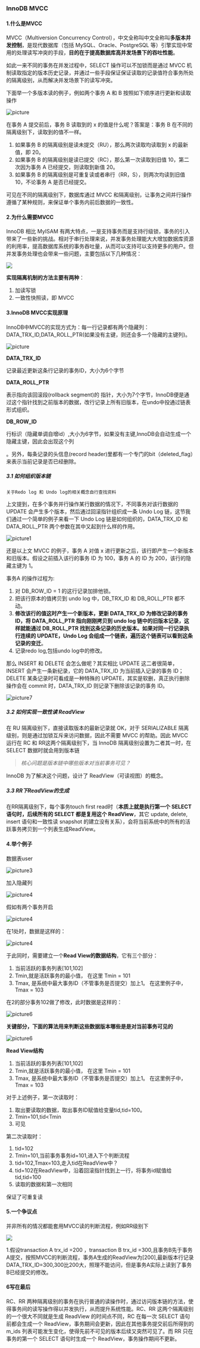 ### InnoDB MVCC

#### 1.什么是MVCC

MVCC（Multiversion Concurrency Control），中文全称叫中文全称叫**多版本并发控制**，是现代数据库（包括 MySQL、Oracle、PostgreSQL 等）引擎实现中常用的处理读写冲突的手段，**目的在于提高数据库高并发场景下的吞吐性能**。

如此一来不同的事务在并发过程中，SELECT 操作可以不加锁而是通过 MVCC 机制读取指定的版本历史记录，并通过一些手段保证保证读取的记录值符合事务所处的隔离级别，从而解决并发场景下的读写冲突。



下面举一个多版本读的例子，例如两个事务 A 和 B 按照如下顺序进行更新和读取操作

![picture](<https://raw.githubusercontent.com/mzl1989325/ImageBed/master/share/picture1.jpeg>)





在事务 A 提交前后，事务 B 读取到的 x 的值是什么呢？答案是：事务 B 在不同的隔离级别下，读取到的值不一样。

1. 如果事务 B 的隔离级别是读未提交（RU），那么两次读取均读取到 x 的最新值，即 20。
2. 如果事务 B 的隔离级别是读已提交（RC），那么第一次读取到旧值 10，第二次因为事务 A 已经提交，则读取到新值 20。
3. 如果事务 B 的隔离级别是可重复读或者串行（RR，S），则两次均读到旧值 10，不论事务 A 是否已经提交。

可见在不同的隔离级别下，数据库通过 MVCC 和隔离级别，让事务之间并行操作遵循了某种规则，来保证单个事务内前后数据的一致性。

#### 2.为什么需要MVCC

InnoDB 相比 MyISAM 有两大特点，一是支持事务而是支持行级锁，事务的引入带来了一些新的挑战。相对于串行处理来说，并发事务处理能大大增加数据库资源的利用率，提高数据库系统的事务吞吐量，从而可以支持可以支持更多的用户。但并发事务处理也会带来一些问题，主要包括以下几种情况：

![](<https://raw.githubusercontent.com/mzl1989325/ImageBed/master/share/picture9.jpg>)      



**实现隔离机制的方法主要有两种**：



1. 加读写锁
2. 一致性快照读，即 MVCC

#### 3.InnoDB MVCC实现原理

InnoDB中MVCC的实现方式为：每一行记录都有两个隐藏列：DATA_TRX_ID,DATA_ROLL_PTR(如果没有主键，则还会多一个隐藏的主键列)。

![picture](<https://raw.githubusercontent.com/mzl1989325/ImageBed/master/share/picture2.jpeg>)

**DATA_TRX_ID**

记录最近更新这条行记录的事务ID，大小为6个字节

**DATA_ROLL_PTR**

表示指向该回滚段(rollback segment)的 指针，大小为7个字节，InnoDB便是通过这个指针找到之前版本的数据，改行记录上所有旧版本，在undo中投通过链表形式组织。

**DB_ROW_ID**

行标识（隐藏单调自增id）,大小为6字节，如果没有主键,InnoDB会自动生成一个隐藏主键，因此会出现这个列

。另外，每条记录的头信息(record header)里都有一个专门的bit（deleted_flag）来表示当前记录是否已经删除。



##### 3.1 如何组织版本链

```
关于Redo log 和 Undo log的相关概念自行查找资料
```

上文提到，在多个事务并行操作某行数据的情况下，不同事务对该行数据的 UPDATE 会产生多个版本，然后通过回滚指针组织成一条 Undo Log 链，这节我们通过一个简单的例子来看一下 Undo Log 链是如何组织的，DATA_TRX_ID 和 DATA_ROLL_PTR 两个参数在其中又起到什么样的作用。



![picture1](<https://raw.githubusercontent.com/mzl1989325/ImageBed/master/share/picture1.jpeg>)

还是以上文 MVCC 的例子，事务 A 对值 x 进行更新之后，该行即产生一个新版本和旧版本。假设之前插入该行的事务 ID 为 100，事务 A 的 ID 为 200，该行的隐藏主键为 1。

事务A 的操作过程为:

1. 对 DB_ROW_ID = 1 的这行记录加排他锁。
2. 把该行原本的值拷贝到 undo log 中，DB_TRX_ID 和 DB_ROLL_PTR 都不动。
3. **修改该行的值这时产生一个新版本，更新 DATA_TRX_ID 为修改记录的事务 ID，将 DATA_ROLL_PTR 指向刚刚拷贝到 undo log 链中的旧版本记录，这样就能通过 DB_ROLL_PTR 找到这条记录的历史版本。如果对同一行记录执行连续的 UPDATE，Undo Log 会组成一个链表，遍历这个链表可以看到这条记录的变迁**。
4. 记录redo log,包括undo log中的修改。

那么 INSERT 和 DELETE 会怎么做呢？其实相比 UPDATE 这二者很简单，INSERT 会产生一条新纪录，它的 DATA_TRX_ID 为当前插入记录的事务 ID；DELETE 某条记录时可看成是一种特殊的 UPDATE，其实是软删，真正执行删除操作会在 commit 时，DATA_TRX_ID 则记录下删除该记录的事务 ID。

![picture7](<https://raw.githubusercontent.com/mzl1989325/ImageBed/master/share/picture7.jpg>)



##### 3.2 如何实现一致性读 ReadView

在 RU 隔离级别下，直接读取版本的最新记录就 OK，对于 SERIALIZABLE 隔离级别，则是通过加锁互斥来访问数据，因此不需要 MVCC 的帮助。因此 MVCC 运行在 RC 和 RR这两个隔离级别下，当 InnoDB 隔离级别设置为二者其一时，在 SELECT 数据时就会用到版本链



> *核心问题是版本链中哪些版本对当前事务可见？*



InnoDB 为了解决这个问题，设计了 ReadView（可读视图）的概念。



##### 3.3 RR下ReadView的生成

在RR隔离级别下，每个事务touch first read时（**本质上就是执行第一个 SELECT语句时，后续所有的 SELECT 都是复用这个 ReadView**，其它 update, delete, insert 语句和一致性读 snapshot 的建立没有关系），会将当前系统中的所有的活跃事务拷贝到一个列表生成ReadView。





#### 4.举个例子



数据表user

![picture3](<https://raw.githubusercontent.com/mzl1989325/ImageBed/master/share/picture3.jpg>)

加入隐藏列

![picture4](<https://raw.githubusercontent.com/mzl1989325/ImageBed/master/share/picture4.jpg>)

假如有两个事务开启

![picture4](<https://raw.githubusercontent.com/mzl1989325/ImageBed/master/share/picture5.jpg>)

在1处时，数据是这样的：

![picture4](<https://raw.githubusercontent.com/mzl1989325/ImageBed/master/share/picture4.jpg>)

于此同时，需要建立一个**Read View的数据结构**，它有三个部分：

1. 当前活跃的事务列表[101,102]
2. Tmin,就是活跃事务的最小值， 在这里 Tmin = 101
3. Tmax, 是系统中最大事务ID（不管事务是否提交）加上1。 在这里例子中，Tmax = 103



在2的部分事务102做了修改，此时数据是这样的：

![picture6](<https://raw.githubusercontent.com/mzl1989325/ImageBed/master/share/picture6.png>)



**关键部分，下面的算法用来判断这些数据版本哪些是是对当前事务可见的**



![picture6](<https://raw.githubusercontent.com/mzl1989325/ImageBed/master/share/picture7.jpeg>)

**Read View结构**

1. 当前活跃的事务列表[101,102]
2. Tmin,就是活跃事务的最小值， 在这里 Tmin = 101
3. Tmax, 是系统中最大事务ID（不管事务是否提交）加上1。 在这里例子中，Tmax = 103



对于上述例子，第一次读取时：

1. 取出要读取的数据，取出事务ID赋值给变量tid,tid=100。
2. Tmin=101,tid<Tmin
3. 可见

第二次读取时：

1. tid=102
2. Tmin=101,当前事务事务id=101,进入下个判断流程
3. tid=102,Tmax=103,走入tid在ReadView中？
4. tid=102在ReadView中，沿着回滚指针找到上一行，将事务id赋值给tid,tid=100
5. 读取的数据和第一次相同

保证了可重复读



#### 5.一个争议点

并非所有的情况都能套用MVCC读的判断流程，例如RR级别下

![](<https://raw.githubusercontent.com/mzl1989325/ImageBed/master/share/picture10.jpg>)

1.假设transaction A trx_id =200 ，transaction B trx_id =300,且事务B先于事务A提交，按照MVCC的判断流程，事务A生成的ReadView为[200],最新版本行记录DATA_TRX_ID=300,300比200大，照理不能访问，但是事务A实际上读到了事务B已经提交的修改。



#### 6写在最后

RC、RR 两种隔离级别的事务在执行普通的读操作时，通过访问版本链的方法，使得事务间的读写操作得以并发执行，从而提升系统性能。RC、RR 这两个隔离级别的一个很大不同就是生成 ReadView 的时间点不同，RC 在每一次 SELECT 语句前都会生成一个 ReadView，事务期间会更新，因此在其他事务提交前后所得到的 m_ids 列表可能发生变化，使得先前不可见的版本后续又突然可见了。而 RR 只在事务的第一个 SELECT 语句时生成一个 ReadView，事务操作期间不更新。





